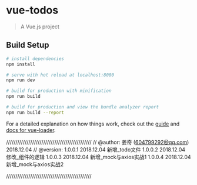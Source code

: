 # vue-todos

> A Vue.js project

## Build Setup

``` bash
# install dependencies
npm install

# serve with hot reload at localhost:8080
npm run dev

# build for production with minification
npm run build

# build for production and view the bundle analyzer report
npm run build --report
```

For a detailed explanation on how things work, check out the [guide](http://vuejs-templates.github.io/webpack/) and [docs for vue-loader](http://vuejs.github.io/vue-loader).


//////////////////////////////////////////////
//	@author: 姜奇 (604799292@qq.com) 2018.12.04
//	@version: 1.0.0.1  2018.12.04   新增_todo文件
				1.0.0.2  2018.12.04   修改_组件的逻辑
				1.0.0.3  2018.12.04  新增_mock与axios实战1
				1.0.0.4  2018.12.04  新增_mock与axios实战2

//////////////////////////////////////////////
